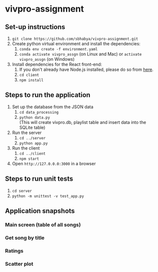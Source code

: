 # vivpro-assignment

## Set-up instructions
1. `git clone https://github.com/sbhabya/vivpro-assignment.git`
1. Create python virtual environment and install the dependencies:
    1. `conda env create -f environment.yaml`
    1. `conda activate vivpro_assgn` (on Linux and Mac) or `activate vivpro_assgn` (on Windows)
1. Install dependencies for the React front-end:
    1. If you don't already have Node.js installed, please do so from [here](https://nodejs.org/en/download/package-manager).
    1. `cd client`
    1. `npm install`

## Steps to run the application
1. Set up the database from the JSON data
    1. `cd data_processing`
    1. `python data.py` <br>
    (This will create vivpro.db, playlist table and insert data into the SQLite table)
1. Run the server
    1. `cd ../server`
    1. `python app.py`
1. Run the client
    1. `cd ../client`
    1. `npm start`
1. Open `http://127.0.0.0:3000` in a browser

## Steps to run unit tests

1. `cd server` 
1. `python -m unittest -v test_app.py`

## Application snapshots

### Main screen (table of all songs)

### Get song by title

### Ratings

### Scatter plot